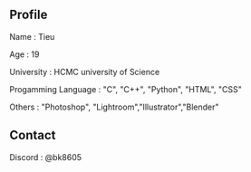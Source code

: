 <!DOCTYPE html>
<html lang ="en">
    <head>
        <meta charset="UTF-8">
        <meta http-equiv="X-UA-Compatible" content="IE=edge">
        <meta name ="viewport" content="width=device-width, initial-scale=1.0">
    </head>
    <body>
        <h2>Profile</h2>
        <p>Name : Tieu</p>
        <p>Age : 19</p>
        <p>University : HCMC university of Science</p>
        <p>Progamming Language : "C", "C++", "Python", "HTML", "CSS"</p>
        <p>Others : "Photoshop", "Lightroom","Illustrator","Blender"</p>
        <h2>Contact</h2>
        <p>Discord : @bk8605</p>
    </body>    
</html>    
